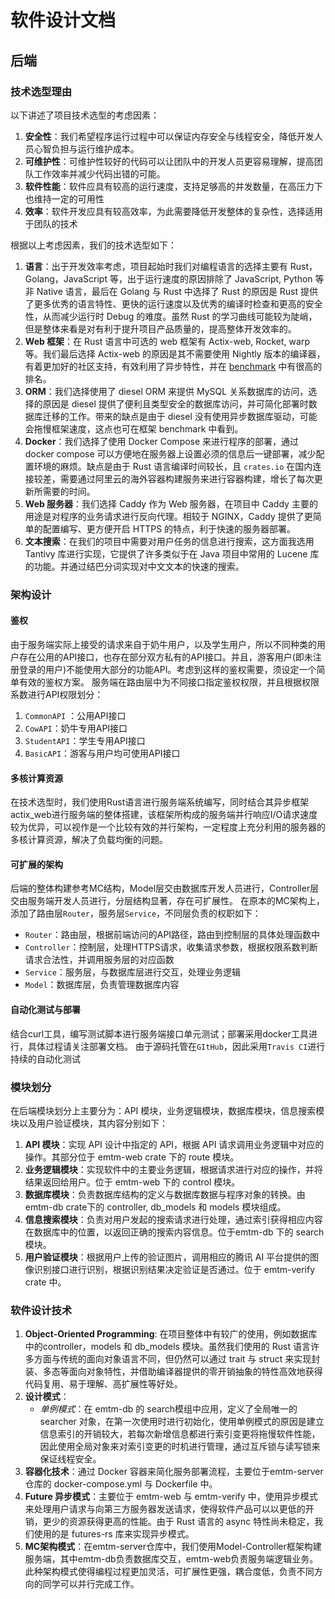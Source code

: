 # 软件设计文档

## 后端

### 技术选型理由

以下讲述了项目技术选型的考虑因素：

1. **安全性**：我们希望程序运行过程中可以保证内存安全与线程安全，降低开发人员心智负担与运行维护成本。
2. **可维护性**：可维护性较好的代码可以让团队中的开发人员更容易理解，提高团队工作效率并减少代码出错的可能。
3. **软件性能**：软件应具有较高的运行速度，支持足够高的并发数量，在高压力下也维持一定的可用性
4. **效率**：软件开发应具有较高效率，为此需要降低开发整体的复杂性，选择适用于团队的技术

根据以上考虑因素，我们的技术选型如下：

1. **语言**：出于开发效率考虑，项目起始时我们对编程语言的选择主要有 Rust，Golang，JavaScript 等，出于运行速度的原因排除了 JavaScript, Python 等非 Native 语言，最后在 Golang 与 Rust 中选择了 Rust 的原因是 Rust 提供了更多优秀的语言特性、更快的运行速度以及优秀的编译时检查和更高的安全性，从而减少运行时 Debug 的难度。虽然 Rust 的学习曲线可能较为陡峭，但是整体来看是对有利于提升项目产品质量的，提高整体开发效率的。
2. **Web 框架**：在 Rust 语言中可选的 web 框架有 Actix-web, Rocket, warp 等。我们最后选择 Actix-web 的原因是其不需要使用 Nightly 版本的编译器，有着更加好的社区支持，有效利用了异步特性，并在 [benchmark](https://www.techempower.com/benchmarks/#section=data-r17&hw=ph&test=query) 中有很高的排名。
3. **ORM**：我们选择使用了 diesel ORM 来提供 MySQL 关系数据库的访问，选择的原因是 diesel 提供了便利且类型安全的数据库访问，并可简化部署时数据库迁移的工作。带来的缺点是由于 diesel 没有使用异步数据库驱动，可能会拖慢框架速度，这点也可在框架 benchmark 中看到。
4. **Docker**：我们选择了使用 Docker Compose 来进行程序的部署，通过 docker compose 可以方便地在服务器上设置必须的信息后一键部署，减少配置环境的麻烦。缺点是由于 Rust 语言编译时间较长，且 `crates.io` 在国内连接较差，需要通过阿里云的海外容器构建服务来进行容器构建，增长了每次更新所需要的时间。
5. **Web 服务器**：我们选择 Caddy 作为 Web 服务器，在项目中 Caddy 主要的用途是对程序的业务请求进行反向代理。相较于 NGINX，Caddy 提供了更简单的配置编写、更方便开启 HTTPS 的特点，利于快速的服务器部署。
6. **文本搜索**：在我们的项目中需要对用户任务的信息进行搜索，这方面我选用 Tantivy 库进行实现，它提供了许多类似于在 Java 项目中常用的 Lucene 库的功能。并通过结巴分词实现对中文文本的快速的搜索。


### 架构设计

#### 鉴权

由于服务端实际上接受的请求来自于奶牛用户，以及学生用户，所以不同种类的用户存在公用的API接口，也存在部分双方私有的API接口。并且，游客用户(即未注册登录的用户)不能使用大部分的功能API。考虑到这样的鉴权需要，须设定一个简单有效的鉴权方案。
服务端在路由层中为不同接口指定鉴权权限，并且根据权限系数进行API权限划分：

1. `CommonAPI` ：公用API接口
2. `CowAPI`：奶牛专用API接口
3. `StudentAPI`：学生专用API接口
4. `BasicAPI`：游客与用户均可使用API接口


#### 多核计算资源

在技术选型时，我们使用Rust语言进行服务端系统编写，同时结合其异步框架actix_web进行服务端的整体搭建，该框架所构成的服务端并行响应I/O请求速度较为优异，可以视作是一个比较有效的并行架构，一定程度上充分利用的服务器的多核计算资源，解决了负载均衡的问题。


#### 可扩展的架构

后端的整体构建参考MC结构，Model层交由数据库开发人员进行，Controller层交由服务端开发人员进行，分层结构显著，存在可扩展性。
在原本的MC架构上，添加了路由层`Router`，服务层`Service`，不同层负责的权职如下：

* `Router`：路由层，根据前端访问的API路径，路由到控制层的具体处理函数中
* `Controller`：控制层，处理HTTPS请求，收集请求参数，根据权限系数判断请求合法性，并调用服务层的对应函数
* `Service`：服务层，与数据库层进行交互，处理业务逻辑
* `Model`：数据库层，负责管理数据库内容


#### 自动化测试与部署

结合curl工具，编写测试脚本进行服务端接口单元测试；部署采用docker工具进行，具体过程请关注部署文档。
由于源码托管在`GItHub`，因此采用`Travis CI`进行持续的自动化测试



### 模块划分

在后端模块划分上主要分为：API 模块，业务逻辑模块，数据库模块，信息搜索模块以及用户验证模块，其内容分别如下：

1. **API 模块**：实现 API 设计中指定的 API，根据 API 请求调用业务逻辑中对应的操作。其部分位于 emtm-web crate 下的 route 模块。
2. **业务逻辑模块**：实现软件中的主要业务逻辑，根据请求进行对应的操作，并将结果返回给用户。位于 emtm-web 下的 control 模块。
3. **数据库模块**：负责数据库结构的定义与数据库数据与程序对象的转换。由 emtm-db crate下的 controller, db_models 和 models 模块组成。
4. **信息搜索模块**：负责对用户发起的搜索请求进行处理，通过索引获得相应内容在数据库中的位置，以返回正确的搜索内容信息。位于emtm-db 下的 search 模块。
5. **用户验证模块**：根据用户上传的验证图片，调用相应的腾讯 AI 平台提供的图像识别接口进行识别，根据识别结果决定验证是否通过。位于 emtm-verify crate 中。

### 软件设计技术

1. **Object-Oriented Programming**: 在项目整体中有较广的使用，例如数据库中的controller，models 和 db_models 模块。虽然我们使用的 Rust 语言许多方面与传统的面向对象语言不同，但仍然可以通过 trait 与 struct 来实现封装、多态等面向对象特性，并借助编译器提供的零开销抽象的特性高效地获得代码复用、易于理解、高扩展性等好处。
2. **设计模式**：
   - *单例模式*：在 emtm-db 的 search模组中应用，定义了全局唯一的 searcher 对象，在第一次使用时进行初始化，使用单例模式的原因是建立信息索引的开销较大，若每次新增信息都进行索引变更将拖慢软件性能，因此使用全局对象来对索引变更的时机进行管理，通过互斥锁与读写锁来保证线程安全。
3. **容器化技术**：通过 Docker 容器来简化服务部署流程，主要位于emtm-server 仓库的 docker-compose.yml 与 Dockerfile 中。
4. **Future 异步模式**：主要位于 emtm-web 与 emtm-verify 中，使用异步模式来处理用户请求与向第三方服务器发送请求，使得软件产品可以以更低的开销，更少的资源获得更高的性能。由于 Rust 语言的 async 特性尚未稳定，我们使用的是 futures-rs 库来实现异步模式。
5. **MC架构模式**：在emtm-server仓库中，我们使用Model-Controller框架构建服务端，其中emtm-db负责数据库交互，emtm-web负责服务端逻辑业务。此种架构模式使得编程过程更加灵活，可扩展性更强，耦合度低，负责不同方向的同学可以并行完成工作。
